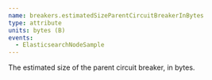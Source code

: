 ```yaml
---
name: breakers.estimatedSizeParentCircuitBreakerInBytes
type: attribute
units: bytes (B)
events:
  - ElasticsearchNodeSample
---
```


The estimated size of the parent circuit breaker, in bytes.